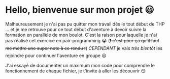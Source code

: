 # Hello, bienvenue sur mon projet :smiley:

Malheureusement je n'ai pas pu quitter mon travail dès le tout début de THP ... et je me retrouve pour ce tout début d'aventure à devoir suivre la formation en parallèle de mon boulot. C'est la raison pour laquelle je n'ai pas réalisé cet exercice en pair-programming :sob: (~~:exclamation: c'est pour ça qu'il faut me mettre une super note à ce rendu :exclamation:~~) *CEPENDANT* je vais _très bientôt_ les rejoindre pour continuer l'aventure en groupe :smiley:

J'ai essayé de documenter un maximum mon code pour comprendre le fonctionnement de chaque fichier, je t'invite à aller les découvrir :smirk: